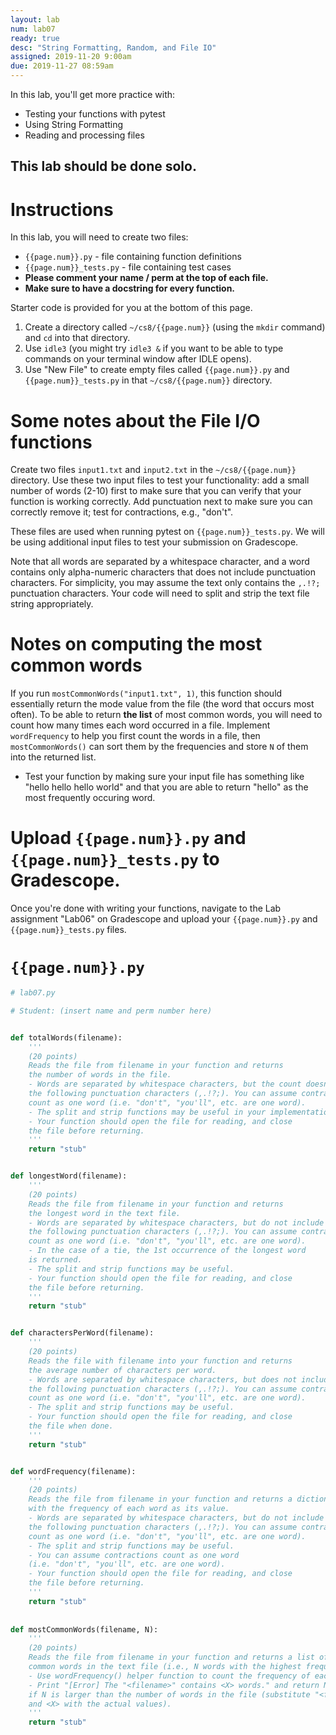 ```yaml
---
layout: lab
num: lab07
ready: true
desc: "String Formatting, Random, and File IO"
assigned: 2019-11-20 9:00am
due: 2019-11-27 08:59am
---
```


In this lab, you'll get more practice with:

* Testing your functions with pytest
* Using String Formatting
* Reading and processing files

## This lab should be done solo.

# Instructions

In this lab, you will need to create two files:
* `{{page.num}}.py` - file containing function definitions
* `{{page.num}}_tests.py` - file containing test cases
* <strong>Please comment your name / perm at the top of each file.</strong>
* <strong>Make sure to have a docstring for every function.</strong>

Starter code is provided for you at the bottom of this page.

1.  Create a directory called `~/cs8/{{page.num}}` (using the `mkdir` command) and `cd` into that directory.
2.  Use `idle3` (you might try `idle3 &` if you want to be able to type commands on your terminal window after IDLE opens).
3.  Use "New File" to create empty files called `{{page.num}}.py` and `{{page.num}}_tests.py` in that `~/cs8/{{page.num}}` directory.


# Some notes about the File I/O functions

Create two files `input1.txt` and `input2.txt` in the `~/cs8/{{page.num}}` directory. Use these two input files to test your functionality: add a small number of words (2-10) first to make sure that you can verify that your function is working correctly. Add punctuation next to make sure you can correctly remove it; test for contractions, e.g., "don't".

These files are used when running pytest on `{{page.num}}_tests.py`. We will be using additional input files to test your submission on Gradescope.

Note that all words are separated by a whitespace character, and a word contains only alpha-numeric characters that does not include punctuation characters. For simplicity, you may assume the text only contains the `,.!?;` punctuation characters. Your code will need to split and strip the text file string appropriately.


# Notes on computing the most common words

If you run `mostCommonWords("input1.txt", 1)`, this function should essentially return the mode value from the file (the word that occurs most often). To be able to return **the list** of most common words, you will need to count how many times each word occurred in a file. Implement `wordFrequency` to help you first count the words in a file, then `mostCommonWords()` can sort them by the frequencies and store `N` of them into the returned list.

* Test your function by making sure your input file has something like "hello hello hello world" and that you are able to return "hello" as the most frequently occuring word. 



# Upload `{{page.num}}.py` and `{{page.num}}_tests.py` to Gradescope.

Once you're done with writing your functions, navigate to the Lab assignment "Lab06" on Gradescope and upload your `{{page.num}}.py` and `{{page.num}}_tests.py` files.


# `{{page.num}}.py`

```python
# lab07.py

# Student: (insert name and perm number here)


def totalWords(filename):
    '''
    (20 points)
    Reads the file from filename in your function and returns
    the number of words in the file.
    - Words are separated by whitespace characters, but the count doesn't include
    the following punctuation characters (,.!?;). You can assume contractions
    count as one word (i.e. "don't", "you'll", etc. are one word).
    - The split and strip functions may be useful in your implementation.
    - Your function should open the file for reading, and close
    the file before returning.
    '''
    return "stub"


def longestWord(filename):
    '''
    (20 points)
    Reads the file from filename in your function and returns
    the longest word in the text file.
    - Words are separated by whitespace characters, but do not include
    the following punctuation characters (,.!?;). You can assume contractions
    count as one word (i.e. "don't", "you'll", etc. are one word).
    - In the case of a tie, the 1st occurrence of the longest word
    is returned.
    - The split and strip functions may be useful.
    - Your function should open the file for reading, and close
    the file before returning.
    '''
    return "stub"


def charactersPerWord(filename):
    '''
    (20 points)
    Reads the file with filename into your function and returns
    the average number of characters per word.
    - Words are separated by whitespace characters, but does not include
    the following punctuation characters (,.!?;). You can assume contractions
    count as one word (i.e. "don't", "you'll", etc. are one word).
    - The split and strip functions may be useful.
    - Your function should open the file for reading, and close
    the file when done.
    '''
    return "stub"


def wordFrequency(filename):
    '''
    (20 points)
    Reads the file from filename in your function and returns a dictionary 
    with the frequency of each word as its value.
    - Words are separated by whitespace characters, but do not include
    the following punctuation characters (,.!?;). You can assume contractions
    count as one word (i.e. "don't", "you'll", etc. are one word).
    - The split and strip functions may be useful.
    - You can assume contractions count as one word 
    (i.e. "don't", "you'll", etc. are one word).
    - Your function should open the file for reading, and close
    the file before returning.
    '''
    return "stub"
    
    
def mostCommonWords(filename, N):
    '''
    (20 points)
    Reads the file from filename in your function and returns a list of N most
    common words in the text file (i.e., N words with the highest frequency).
    - Use wordFrequency() helper function to count the frequency of each word.
    - Print "[Error] The "<filename>" contains <X> words." and return None
    if N is larger than the number of words in the file (substitute "<filename>"
    and <X> with the actual values).
    '''
    return "stub"

```

